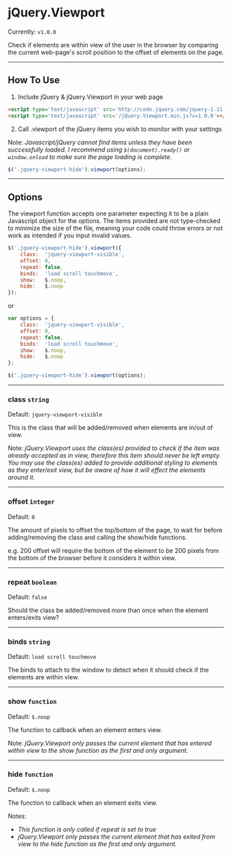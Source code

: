 # jQuery.Viewport
Currently: `v1.0.0`

Check if elements are within view of the user in the browser by comparing the current web-page's scroll position to the offset of elements on the page.

***
## How To Use

1. Include jQuery & jQuery.Viewport in your web page

```html
<script type='text/javascript' src='http://code.jquery.com/jquery-1.11.1.min.js'></script>
<script type='text/javascript' src='/jQuery.Viewport.min.js?v=1.0.0'></script>
```

2. Call .viewport of the jQuery items you wish to monitor with your settings

Note: _Javascript/jQuery cannot find items unless they have been successfully loaded. I recommend using `$(document).ready()` or `window.onload` to make sure the page loading is complete._

```javascript
$('.jquery-viewport-hide').viewport(options);
```

***
## Options

The viewport function accepts one parameter expecting it to be a plain Javascript object for the options. The items provided are not type-checked to minimize the size of the file, meaning your code could throw errors or not work as intended if you input invalid values.

```javascript
$('.jquery-viewport-hide').viewport({
    class:  'jquery-viewport-visible',
    offset: 0,
    repeat: false,
    binds:  'load scroll touchmove',
    show:   $.noop,
    hide:   $.noop
});
```

or

```javascript
var options = {
    class:  'jquery-viewport-visible',
    offset: 0,
    repeat: false,
    binds:  'load scroll touchmove',
    show:   $.noop,
    hide:   $.noop
};

$('.jquery-viewport-hide').viewport(options);
```
***
### class `string`

Default: `jquery-viewport-visible`

This is the class that will be added/removed when elements are in/out of view. 

Note: _jQuery.Viewport uses the class(es) provided to check if the item was already accepted as in view, therefore this item should never be left empty. You may use the class(es) added to provide additional styling to elements as they enter/exit view, but be aware of how it will effect the elements around it._
***
### offset `integer`

Default: `0`

The amount of pixels to offset the top/bottom of the page, to wait for before adding/removing the class and calling the show/hide functions.

e.g. 200 offset will require the bottom of the element to be 200 pixels from the bottom of the browser before it considers it within view.

***
### repeat `boolean`

Default: `false`

Should the class be added/removed more than once when the element enters/exits view?
***
### binds `string`

Default: `load scroll touchmove`

The binds to attach to the window to detect when it should check if the elements are within view.
***
### show `function`

Default: `$.noop`

The function to callback when an element enters view.

Note: _jQuery.Viewport only passes the current element that has entered within view to the show function as the first and only argument._
***
### hide `function`

Default: `$.noop`

The function to callback when an element exits view.

Notes:
* _This function is only called if repeat is set to true_
* _jQuery.Viewport only passes the current element that has exited from view to the hide function as the first and only argument._
